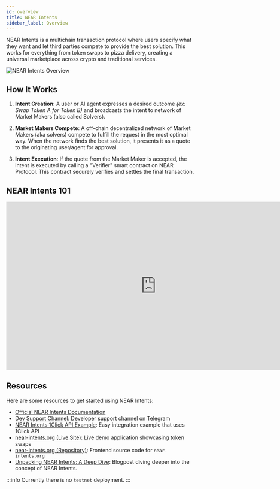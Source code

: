 ```yaml
---
id: overview
title: NEAR Intents
sidebar_label: Overview
---
```


NEAR Intents is a multichain transaction protocol where users specify what they want and let third parties compete to provide the best solution. This works for everything from token swaps to pizza delivery, creating a universal marketplace across crypto and traditional services.

![NEAR Intents Overview](/docs/assets/intents/intents-overview.png)

## How It Works

1. **Intent Creation**: A user or AI agent expresses a desired outcome _(ex: Swap Token A for Token B)_ and broadcasts the intent to network of Market Makers (also called Solvers).

2. **Market Makers Compete**: A off-chain decentralized network of Market Makers (aka solvers) compete to fulfill the request in the most optimal way. When the network finds the best solution, it presents it as a quote to the originating user/agent for approval.

4. **Intent Execution**: If the quote from the Market Maker is accepted, the intent is executed by calling a "Verifier" smart contract on NEAR Protocol. This contract securely verifies and settles the final transaction.


## NEAR Intents 101

<iframe width="800" height="450" src="https://www.youtube.com/embed/mOGD2gzZJqE" title="YouTube video player" frameborder="0" allow="accelerometer; autoplay; clipboard-write; encrypted-media; gyroscope; picture-in-picture; web-share" allowfullscreen></iframe>


## Resources

Here are some resources to get started using NEAR Intents:

- [Official NEAR Intents Documentation](https://docs.near-intents.org)
- [Dev Support Channel](https://t.me/near_intents): Developer support channel on Telegram
- [NEAR Intents 1Click API Example](https://github.com/nearuaguild/near-intents-1click-example): Easy integration example that uses 1Click API
- [near-intents.org (Live Site)](https://near-intents.org): Live demo application showcasing token swaps
- [near-intents.org (Repository)](https://github.com/defuse-protocol/defuse-frontend): Frontend source code for `near-intents.org`
- [Unpacking NEAR Intents: A Deep Dive](https://www.near.org/blog/unpacking-near-intents-a-deep-dive): Blogpost diving deeper into the concept of NEAR Intents.

:::info
Currently there is no `testnet` deployment.
:::
